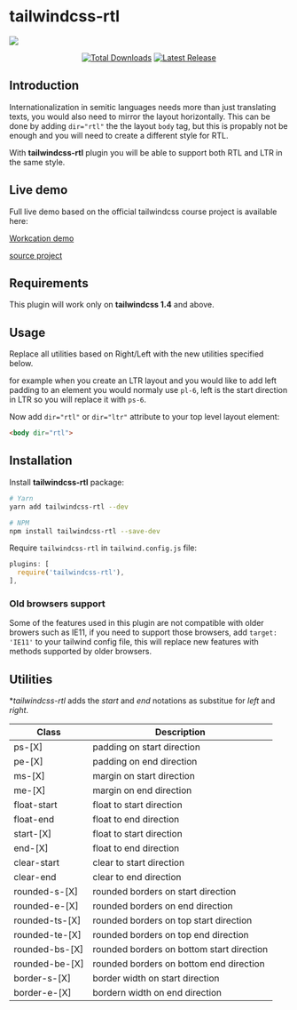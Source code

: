 <p align="center">
<h1>
tailwindcss-rtl
</h1>
<a href="https://workcation-rtl.netlify.com/en/" >
  <img src="https://i.imgur.com/QSY8nNU.gif">
</a>
</a>
<br>
</p>

<p align="center">
  <a href="https://www.npmjs.com/package/tailwindcss-rtl"><img src="https://img.shields.io/npm/dt/tailwindcss-rtl.svg" alt="Total Downloads"></a>
  <a href="https://www.npmjs.com/package/tailwindcss-rtl"><img src="https://img.shields.io/npm/v/tailwindcss-rtl.svg" alt="Latest Release"> </a>
</p>

## Introduction

Internationalization in semitic languages needs more than just translating texts, you would also need to mirror the layout horizontally.
This can be done by adding `dir="rtl"` the the layout `body` tag, but this is propably not be enough and you will need to create a different style for RTL.

With **tailwindcss-rtl** plugin you will be able to support both RTL and LTR in the same style.

## Live demo

Full live demo based on the official tailwindcss course project is available here: 

[Workcation demo](https://workcation-rtl.netlify.app/en/)

[source project](https://github.com/20lives/workcation-nuxt-i18n-rtl)

## Requirements

This plugin will work only on **tailwindcss 1.4** and above.

## Usage

Replace all utilities based on Right/Left with the new utilities specified below.

for example when you create an LTR layout and you would like to add left padding to an element you would normaly use `pl-6`, left is the start direction in LTR so you will replace it with `ps-6`.

Now add  `dir="rtl"` or `dir="ltr"` attribute to your top level layout element:

```html
<body dir="rtl">
```

## Installation

Install **tailwindcss-rtl** package:

```bash
# Yarn
yarn add tailwindcss-rtl --dev

# NPM
npm install tailwindcss-rtl --save-dev
```

Require `tailwindcss-rtl` in `tailwind.config.js` file:

```javascript
plugins: [
  require('tailwindcss-rtl'),
],
```

### Old browsers support

Some of the features used in this plugin are not compatible with older browers such as IE11, if you need to support those browsers, add `target: 'IE11'` to your tailwind config file, this will replace new features with methods supported by older browsers.

## Utilities

**tailwindcss-rtl* adds the *start* and *end* notations as substitue for *left* and *right*.

| Class          | Description                               | 
| -------------- | ----------------------------------------- |
| ps-[X]         | padding on start direction                |
| pe-[X]         | padding on end direction                  |
| ms-[X]         | margin on start direction                 |
| me-[X]         | margin on end direction                   |
| float-start    | float to start direction                  |
| float-end      | float to end direction                    |
| start-[X]      | float to start direction                  |
| end-[X]        | float to end direction                    |
| clear-start    | clear to start direction                  |
| clear-end      | clear to end direction                    |
| rounded-s-[X]  | rounded borders on start direction        |
| rounded-e-[X]  | rounded borders on end direction          |
| rounded-ts-[X] | rounded borders on top start direction    |
| rounded-te-[X] | rounded borders on top end direction      |
| rounded-bs-[X] | rounded borders on bottom start direction |
| rounded-be-[X] | rounded borders on bottom end direction   |
| border-s-[X]   | border width on start direction           |
| border-e-[X]   | bordern width on end direction            |

[npm-version]: https://img.shields.io/npm/v/tailwindcss-rtl.svg?style=flat-square
[npm-downloads]: https://img.shields.io/npm/dw/tailwindcss-rtl?style=flat-square
[npm]: https://www.npmjs.org/package/tailwindcss-rtl
